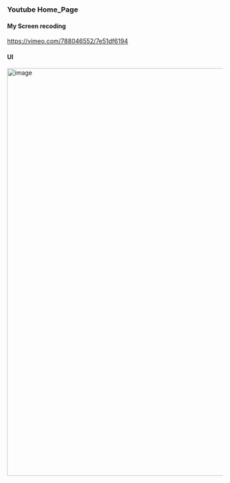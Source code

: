 ### Youtube Home_Page

#### My Screen recoding
https://vimeo.com/788046552/7e51df6194

#### UI
<img width="952" alt="image" src="https://user-images.githubusercontent.com/49062060/211670706-b1183da5-39f1-4dde-a4c9-3ee1ae0c2eeb.png">

